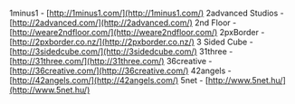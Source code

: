 1minus1 - [http://1minus1.com/](http://1minus1.com/)
2advanced Studios - [http://2advanced.com/](http://2advanced.com/)
2nd Floor - [http://weare2ndfloor.com/](http://weare2ndfloor.com/)
2pxBorder - [http://2pxborder.co.nz/](http://2pxborder.co.nz/)
3 Sided Cube - [http://3sidedcube.com/](http://3sidedcube.com/)
31three - [http://31three.com/](http://31three.com/)
36creative - [http://36creative.com/](http://36creative.com/)
42angels - [http://42angels.com/](http://42angels.com/)
5net - [http://www.5net.hu/](http://www.5net.hu/)